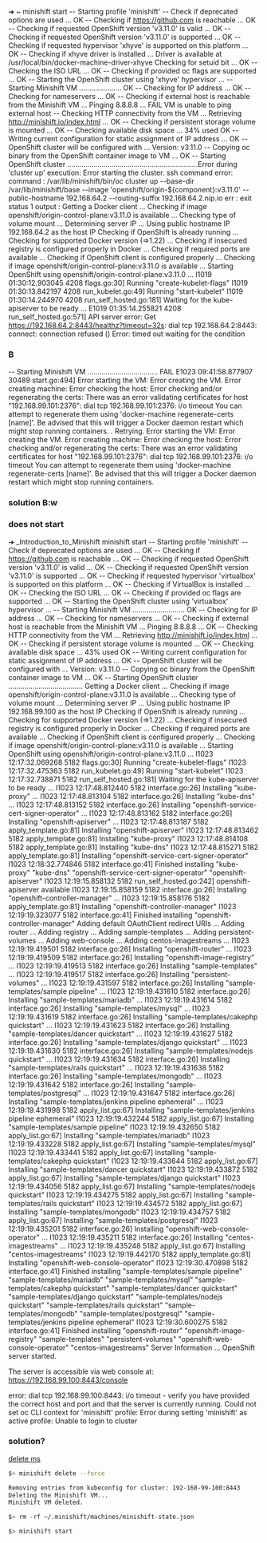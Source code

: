 ➜  ~ minishift start
-- Starting profile 'minishift'
-- Check if deprecated options are used ... OK
-- Checking if https://github.com is reachable ... OK
-- Checking if requested OpenShift version 'v3.11.0' is valid ... OK
-- Checking if requested OpenShift version 'v3.11.0' is supported ... OK
-- Checking if requested hypervisor 'xhyve' is supported on this platform ... OK
-- Checking if xhyve driver is installed ...
   Driver is available at /usr/local/bin/docker-machine-driver-xhyve
   Checking for setuid bit ... OK
-- Checking the ISO URL ... OK
-- Checking if provided oc flags are supported ... OK
-- Starting the OpenShift cluster using 'xhyve' hypervisor ...
-- Starting Minishift VM ..................... OK
-- Checking for IP address ... OK
-- Checking for nameservers ... OK
-- Checking if external host is reachable from the Minishift VM ...
   Pinging 8.8.8.8 ... FAIL
   VM is unable to ping external host
-- Checking HTTP connectivity from the VM ...
   Retrieving http://minishift.io/index.html ... OK
-- Checking if persistent storage volume is mounted ... OK
-- Checking available disk space ... 34% used OK
-- Writing current configuration for static assignment of IP address ... OK
-- OpenShift cluster will be configured with ...
   Version: v3.11.0
-- Copying oc binary from the OpenShift container image to VM ... OK
-- Starting OpenShift cluster .................................................................Error during 'cluster up' execution: Error starting the cluster. ssh command error:
command : /var/lib/minishift/bin/oc cluster up --base-dir /var/lib/minishift/base --image 'openshift/origin-${component}:v3.11.0' --public-hostname 192.168.64.2 --routing-suffix 192.168.64.2.nip.io
err     : exit status 1
output  : Getting a Docker client ...
Checking if image openshift/origin-control-plane:v3.11.0 is available ...
Checking type of volume mount ...
Determining server IP ...
Using public hostname IP 192.168.64.2 as the host IP
Checking if OpenShift is already running ...
Checking for supported Docker version (=>1.22) ...
Checking if insecured registry is configured properly in Docker ...
Checking if required ports are available ...
Checking if OpenShift client is configured properly ...
Checking if image openshift/origin-control-plane:v3.11.0 is available ...
Starting OpenShift using openshift/origin-control-plane:v3.11.0 ...
I1019 01:30:12.903045    4208 flags.go:30] Running "create-kubelet-flags"
I1019 01:30:13.842197    4208 run_kubelet.go:49] Running "start-kubelet"
I1019 01:30:14.244970    4208 run_self_hosted.go:181] Waiting for the kube-apiserver to be ready ...
E1019 01:35:14.255821    4208 run_self_hosted.go:571] API server error: Get https://192.168.64.2:8443/healthz?timeout=32s: dial tcp 192.168.64.2:8443: connect: connection refused ()
Error: timed out waiting for the condition


### B
-- Starting Minishift VM ................................... FAIL E1023 09:41:58.877907   30489 start.go:494] Error starting the VM: Error creating the VM. Error creating machine: Error checking the host: Error checking and/or regenerating the certs: There was an error validating certificates for host "192.168.99.101:2376": dial tcp 192.168.99.101:2376: i/o timeout
You can attempt to regenerate them using 'docker-machine regenerate-certs [name]'.
Be advised that this will trigger a Docker daemon restart which might stop running containers.
. Retrying.
Error starting the VM: Error creating the VM. Error creating machine: Error checking the host: Error checking and/or regenerating the certs: There was an error validating certificates for host "192.168.99.101:2376": dial tcp 192.168.99.101:2376: i/o timeout
You can attempt to regenerate them using 'docker-machine regenerate-certs [name]'.
Be advised that this will trigger a Docker daemon restart which might stop running containers.
### solution B:w

### does not start
➜  _Introduction_to_Minishift minishift start
-- Starting profile 'minishift'
-- Check if deprecated options are used ... OK
-- Checking if https://github.com is reachable ... OK
-- Checking if requested OpenShift version 'v3.11.0' is valid ... OK
-- Checking if requested OpenShift version 'v3.11.0' is supported ... OK
-- Checking if requested hypervisor 'virtualbox' is supported on this platform ... OK
-- Checking if VirtualBox is installed ... OK
-- Checking the ISO URL ... OK
-- Checking if provided oc flags are supported ... OK
-- Starting the OpenShift cluster using 'virtualbox' hypervisor ...
-- Starting Minishift VM .......................... OK
-- Checking for IP address ... OK
-- Checking for nameservers ... OK
-- Checking if external host is reachable from the Minishift VM ...
   Pinging 8.8.8.8 ... OK
-- Checking HTTP connectivity from the VM ...
   Retrieving http://minishift.io/index.html ... OK
-- Checking if persistent storage volume is mounted ... OK
-- Checking available disk space ... 43% used OK
-- Writing current configuration for static assignment of IP address ... OK
-- OpenShift cluster will be configured with ...
   Version: v3.11.0
-- Copying oc binary from the OpenShift container image to VM ... OK
-- Starting OpenShift cluster .....................................
Getting a Docker client ...
Checking if image openshift/origin-control-plane:v3.11.0 is available ...
Checking type of volume mount ...
Determining server IP ...
Using public hostname IP 192.168.99.100 as the host IP
Checking if OpenShift is already running ...
Checking for supported Docker version (=>1.22) ...
Checking if insecured registry is configured properly in Docker ...
Checking if required ports are available ...
Checking if OpenShift client is configured properly ...
Checking if image openshift/origin-control-plane:v3.11.0 is available ...
Starting OpenShift using openshift/origin-control-plane:v3.11.0 ...
I1023 12:17:32.069268    5182 flags.go:30] Running "create-kubelet-flags"
I1023 12:17:32.475363    5182 run_kubelet.go:49] Running "start-kubelet"
I1023 12:17:32.738871    5182 run_self_hosted.go:181] Waiting for the kube-apiserver to be ready ...
I1023 12:17:48.812440    5182 interface.go:26] Installing "kube-proxy" ...
I1023 12:17:48.813104    5182 interface.go:26] Installing "kube-dns" ...
I1023 12:17:48.813152    5182 interface.go:26] Installing "openshift-service-cert-signer-operator" ...
I1023 12:17:48.813162    5182 interface.go:26] Installing "openshift-apiserver" ...
I1023 12:17:48.813187    5182 apply_template.go:81] Installing "openshift-apiserver"
I1023 12:17:48.813462    5182 apply_template.go:81] Installing "kube-proxy"
I1023 12:17:48.814108    5182 apply_template.go:81] Installing "kube-dns"
I1023 12:17:48.815271    5182 apply_template.go:81] Installing "openshift-service-cert-signer-operator"
I1023 12:18:32.774846    5182 interface.go:41] Finished installing "kube-proxy" "kube-dns" "openshift-service-cert-signer-operator" "openshift-apiserver"
I1023 12:19:15.858132    5182 run_self_hosted.go:242] openshift-apiserver available
I1023 12:19:15.858159    5182 interface.go:26] Installing "openshift-controller-manager" ...
I1023 12:19:15.858176    5182 apply_template.go:81] Installing "openshift-controller-manager"
I1023 12:19:19.323077    5182 interface.go:41] Finished installing "openshift-controller-manager"
Adding default OAuthClient redirect URIs ...
Adding router ...
Adding registry ...
Adding sample-templates ...
Adding persistent-volumes ...
Adding web-console ...
Adding centos-imagestreams ...
I1023 12:19:19.419501    5182 interface.go:26] Installing "openshift-router" ...
I1023 12:19:19.419509    5182 interface.go:26] Installing "openshift-image-registry" ...
I1023 12:19:19.419513    5182 interface.go:26] Installing "sample-templates" ...
I1023 12:19:19.419517    5182 interface.go:26] Installing "persistent-volumes" ...
I1023 12:19:19.431597    5182 interface.go:26] Installing "sample-templates/sample pipeline" ...
I1023 12:19:19.431610    5182 interface.go:26] Installing "sample-templates/mariadb" ...
I1023 12:19:19.431614    5182 interface.go:26] Installing "sample-templates/mysql" ...
I1023 12:19:19.431619    5182 interface.go:26] Installing "sample-templates/cakephp quickstart" ...
I1023 12:19:19.431623    5182 interface.go:26] Installing "sample-templates/dancer quickstart" ...
I1023 12:19:19.431627    5182 interface.go:26] Installing "sample-templates/django quickstart" ...
I1023 12:19:19.431630    5182 interface.go:26] Installing "sample-templates/nodejs quickstart" ...
I1023 12:19:19.431634    5182 interface.go:26] Installing "sample-templates/rails quickstart" ...
I1023 12:19:19.431638    5182 interface.go:26] Installing "sample-templates/mongodb" ...
I1023 12:19:19.431642    5182 interface.go:26] Installing "sample-templates/postgresql" ...
I1023 12:19:19.431647    5182 interface.go:26] Installing "sample-templates/jenkins pipeline ephemeral" ...
I1023 12:19:19.431998    5182 apply_list.go:67] Installing "sample-templates/jenkins pipeline ephemeral"
I1023 12:19:19.432244    5182 apply_list.go:67] Installing "sample-templates/sample pipeline"
I1023 12:19:19.432650    5182 apply_list.go:67] Installing "sample-templates/mariadb"
I1023 12:19:19.433228    5182 apply_list.go:67] Installing "sample-templates/mysql"
I1023 12:19:19.433441    5182 apply_list.go:67] Installing "sample-templates/cakephp quickstart"
I1023 12:19:19.433644    5182 apply_list.go:67] Installing "sample-templates/dancer quickstart"
I1023 12:19:19.433872    5182 apply_list.go:67] Installing "sample-templates/django quickstart"
I1023 12:19:19.434056    5182 apply_list.go:67] Installing "sample-templates/nodejs quickstart"
I1023 12:19:19.434275    5182 apply_list.go:67] Installing "sample-templates/rails quickstart"
I1023 12:19:19.434572    5182 apply_list.go:67] Installing "sample-templates/mongodb"
I1023 12:19:19.434757    5182 apply_list.go:67] Installing "sample-templates/postgresql"
I1023 12:19:19.435201    5182 interface.go:26] Installing "openshift-web-console-operator" ...
I1023 12:19:19.435211    5182 interface.go:26] Installing "centos-imagestreams" ...
I1023 12:19:19.435248    5182 apply_list.go:67] Installing "centos-imagestreams"
I1023 12:19:19.442170    5182 apply_template.go:81] Installing "openshift-web-console-operator"
I1023 12:19:30.470898    5182 interface.go:41] Finished installing "sample-templates/sample pipeline" "sample-templates/mariadb" "sample-templates/mysql" "sample-templates/cakephp quickstart" "sample-templates/dancer quickstart" "sample-templates/django quickstart" "sample-templates/nodejs quickstart" "sample-templates/rails quickstart" "sample-templates/mongodb" "sample-templates/postgresql" "sample-templates/jenkins pipeline ephemeral"
I1023 12:19:30.600275    5182 interface.go:41] Finished installing "openshift-router" "openshift-image-registry" "sample-templates" "persistent-volumes" "openshift-web-console-operator" "centos-imagestreams"
Server Information ...
OpenShift server started.

The server is accessible via web console at:
    https://192.168.99.100:8443/console


error: dial tcp 192.168.99.100:8443: i/o timeout - verify you have provided the correct host and port and that the server is currently running.
Could not set oc CLI context for 'minishift' profile: Error during setting 'minishift' as active profile: Unable to login to cluster

### solution?

[delete ms](https://github.com/minishift/minishift/issues/2679)

```sh
$> minishift delete --force

Removing entries from kubeconfig for cluster: 192-168-99-100:8443
Deleting the Minishift VM...
Minishift VM deleted.

$> rm -rf ~/.minishift/machines/minishift-state.json

$> minishift start
	
```

